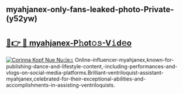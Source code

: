 ## myahjanex-only-fans​-leaked-photo​-Private-(y52yw)


# <h2><a href="https://mediaupload.pro?title=myahjanex&ref=git">🔗👉 🔴 myahjanex-P𝚑ot𝚘𝚜-V𝚒d𝚎o</a></h2>

[![Corinna Kopf Nue Nu𝚍e𝚜](https://i.imgur.com/0qMVB7G.gif)](https://mediaupload.pro?title=myahjanex&ref=git)
Online-influencer-myahjanex,known-for-publishing-dance-and-lifestyle-content,-including-performances-and-vlogs-on-social-media-platforms.Brilliant-ventriloquist-assistant-myahjanex,celebrated-for-their-exceptional-abilities-and-accomplishments-in-assisting-ventriloquists.  